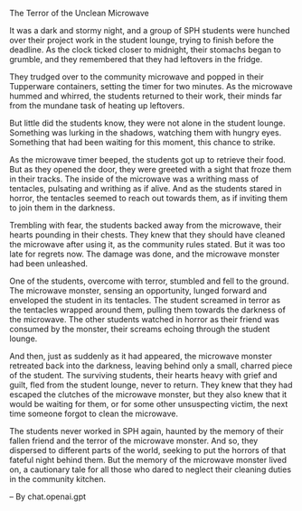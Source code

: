 The Terror of the Unclean Microwave

It was a dark and stormy night, and a group of SPH students were hunched over their project work in the student lounge, trying to finish before the deadline. As the clock ticked closer to midnight, their stomachs began to grumble, and they remembered that they had leftovers in the fridge.

They trudged over to the community microwave and popped in their Tupperware containers, setting the timer for two minutes. As the microwave hummed and whirred, the students returned to their work, their minds far from the mundane task of heating up leftovers.

But little did the students know, they were not alone in the student lounge. Something was lurking in the shadows, watching them with hungry eyes. Something that had been waiting for this moment, this chance to strike.

As the microwave timer beeped, the students got up to retrieve their food. But as they opened the door, they were greeted with a sight that froze them in their tracks. The inside of the microwave was a writhing mass of tentacles, pulsating and writhing as if alive. And as the students stared in horror, the tentacles seemed to reach out towards them, as if inviting them to join them in the darkness.

Trembling with fear, the students backed away from the microwave, their hearts pounding in their chests. They knew that they should have cleaned the microwave after using it, as the community rules stated. But it was too late for regrets now. The damage was done, and the microwave monster had been unleashed.

One of the students, overcome with terror, stumbled and fell to the ground. The microwave monster, sensing an opportunity, lunged forward and enveloped the student in its tentacles. The student screamed in terror as the tentacles wrapped around them, pulling them towards the darkness of the microwave. The other students watched in horror as their friend was consumed by the monster, their screams echoing through the student lounge.

And then, just as suddenly as it had appeared, the microwave monster retreated back into the darkness, leaving behind only a small, charred piece of the student. The surviving students, their hearts heavy with grief and guilt, fled from the student lounge, never to return. They knew that they had escaped the clutches of the microwave monster, but they also knew that it would be waiting for them, or for some other unsuspecting victim, the next time someone forgot to clean the microwave.

The students never worked in SPH again, haunted by the memory of their fallen friend and the terror of the microwave monster. And so, they dispersed to different parts of the world, seeking to put the horrors of that fateful night behind them. But the memory of the microwave monster lived on, a cautionary tale for all those who dared to neglect their cleaning duties in the community kitchen.

– By chat.openai.gpt

